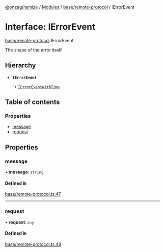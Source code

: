 [@onzag/itemize](../README.md) / [Modules](../modules.md) / [base/remote-protocol](../modules/base_remote_protocol.md) / IErrorEvent

# Interface: IErrorEvent

[base/remote-protocol](../modules/base_remote_protocol.md).IErrorEvent

The shape of the error itself

## Hierarchy

- **`IErrorEvent`**

  ↳ [`IErrorEventWithTime`](client_internal_testing.IErrorEventWithTime.md)

## Table of contents

### Properties

- [message](base_remote_protocol.IErrorEvent.md#message)
- [request](base_remote_protocol.IErrorEvent.md#request)

## Properties

### message

• **message**: `string`

#### Defined in

[base/remote-protocol.ts:47](https://github.com/onzag/itemize/blob/f2db74a5/base/remote-protocol.ts#L47)

___

### request

• **request**: `any`

#### Defined in

[base/remote-protocol.ts:48](https://github.com/onzag/itemize/blob/f2db74a5/base/remote-protocol.ts#L48)
